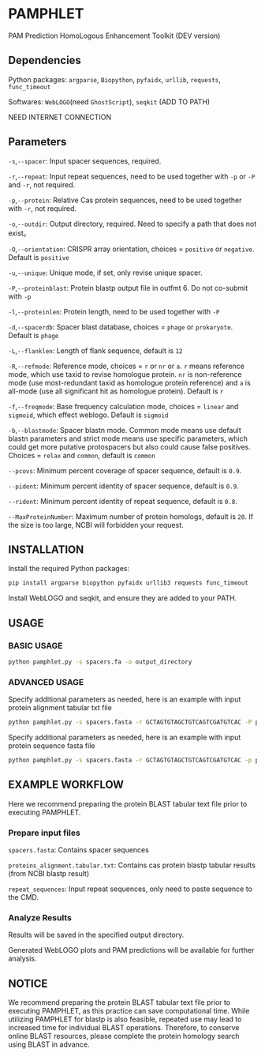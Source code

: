 # PAMPHLET

PAM Prediction HomoLogous Enhancement Toolkit (DEV version)

## Dependencies

Python packages:  `argparse`, `Biopython`, `pyfaidx`, `urllib`, `requests`, `func_timeout`

Softwares: `WebLOGO`(need `GhostScript`), `seqkit` (ADD TO PATH)

NEED INTERNET CONNECTION

## Parameters

`-s`,`--spacer`: Input spacer sequences, required.

`-r`,`--repeat`: Input repeat sequences, need to be used together with `-p` or `-P` and `-r`, not required.

`-p`,`--protein`: Relative Cas protein sequences, need to be used together with `-r`, not required.

`-o`,`--outdir`: Output directory, required. Need to specify a path that does not exist。

`-O`,`--orientation`: CRISPR array orientation, choices = `positive` or `negative`. Default is `positive`

`-u`,`--unique`: Unique mode, if set, only revise unique spacer.

`-P`,`--proteinblast`: Protein blastp output file in outfmt 6. Do not co-submit with `-p`

`-l`,`--proteinlen`: Protein length, need to be used together with `-P`

`-d`,`--spacerdb`: Spacer blast database, choices = `phage` or `prokaryote`. Default is `phage`

`-L`,`--flanklen`: Length of flank sequence, default is `12`

`-R`,`--refmode`: Reference mode, choices = `r` or `nr` or `a`.  `r`  means reference mode, which use taxid to revise homologue protein. `nr` is non-reference mode (use most-redundant taxid as homologue protein reference) and `a` is all-mode (use all significant hit as homologue protein). Default is `r`

`-f`,`--freqmode`: Base frequency calculation mode, choices = `linear` and `sigmoid`, which effect weblogo. Default is `sigmoid`

`-b`,`--blastmode`: Spacer blastn mode. Common mode means use default blastn parameters and strict mode means use specific parameters, which could get more putative protospacers but also could cause false positives. Choices = `relax` and `common`, default is `common`

`--pcovs`: Minimum percent coverage of spacer sequence, default is `0.9`.

`--pident`: Minimum percent identity of spacer sequence, default is `0.9`.

`--rident`: Minimum percent identity of repeat sequence, default is `0.8`.

`--MaxProteinNumber`: Maximum number of protein homologs, default is `20`. If the size is too large, NCBI will forbidden your request.

## INSTALLATION

Install the required Python packages:
```bash
pip install argparse biopython pyfaidx urllib3 requests func_timeout
```

Install WebLOGO and seqkit, and ensure they are added to your PATH.

## USAGE

### BASIC USAGE

```bash
python pamphlet.py -s spacers.fa -o output_directory
```

### ADVANCED USAGE

Specify additional parameters as needed, here is an example with input protein alignment tabular txt file
```bash
python pamphlet.py -s spacers.fasta -r GCTAGTGTAGCTGTCAGTCGATGTCAC -P proteins_alignment.tabular.txt -l 1092 -O positive -u -R a -b relax -d prokaryote --pcovs 0.9 --pident 0.9 --rident 0.9 --MaxProteinNum 20
```

Specify additional parameters as needed, here is an example with input protein sequence fasta file
```bash
python pamphlet.py -s spacers.fasta -r GCTAGTGTAGCTGTCAGTCGATGTCAC -p protein_sequence.fasta -O positive -u -R a -b relax -d prokaryote --pcovs 0.9 --pident 0.9 --rident 0.9 --MaxProteinNum 20
```

## EXAMPLE WORKFLOW

Here we recommend preparing the protein BLAST tabular text file prior to executing PAMPHLET.

### Prepare input files

`spacers.fasta`: Contains spacer sequences

`proteins_alignment.tabular.txt`: Contains cas protein blastp tabular results (from NCBI blastp result)

`repeat_sequences`: Input repeat sequences, only need to paste sequence to the CMD.

### Analyze Results

Results will be saved in the specified output directory.

Generated WebLOGO plots and PAM predictions will be available for further analysis.

## NOTICE

We recommend preparing the protein BLAST tabular text file prior to executing PAMPHLET, as this practice can save computational time. While utilizing PAMPHLET for blastp is also feasible, repeated use may lead to increased time for individual BLAST operations. Therefore, to conserve online BLAST resources, please complete the protein homology search using BLAST in advance.
